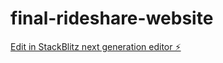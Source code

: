 # final-rideshare-website

[Edit in StackBlitz next generation editor ⚡️](https://stackblitz.com/~/github.com/sandeepgoriparthi/final-rideshare-website)